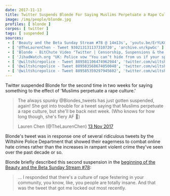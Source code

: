```yaml
---
date: 2017-11-13
title: Twitter Suspends Blonde For Saying Muslims Perpetuate a Rape Culture
image: /img/people/blonde.jpg
profiles: [ blonde ]
corpos: [ twitter ]
tags: [ suspended ]
sources:
 - [ 'Beauty and the Beta Sunday Stream #78 @ 14m13s', 'youtu.be/ErYLKC-jSHg?t=853' ]
 - [ '@TheLaurenChen - Tweet 930213131137310720', 'archive.vn/kpwGc' ]
 - [ 'Blonde - BitChute Video "Twitter | Censorship, Suspensions & the Future"', 'www.bitchute.com/video/JC0oI3dxfglk/' ]
 - [ 'JihadWatch.org "UK: Police vow "You can’t hide from us if your spewing abuse from behind a computer screen" by Robert Spencer', 'www.jihadwatch.org/2017/07/uk-police-vow-you-cant-hide-from-us-if-your-spewing-abuse-from-behind-a-computer-screen' ]
 - [ '@wiltshirepolice - Tweet 889581106474962944', 'twitter.com/wiltshirepolice/status/889581106474962944' ]
 - [ '@wiltshirepolice - Tweet 889583568674050048', 'twitter.com/wiltshirepolice/status/889583568674050048' ]
 - [ '@wiltshirepolice - Tweet 889585359297945602', 'twitter.com/wiltshirepolice/status/889585359297945602' ]
---
```


Twitter suspended Blonde for the second time in two weeks for saying something to the effect of 'Muslims perpetuate a rape culture.'

> The always spunky @Blondes_tweets has just gotten suspended, again!
> She got into trouble for a tweet saying that Muslims perpetuate a rape culture, but she'll be back next week.
> (Who knows for how long though, she's fiery AF 🤣)
>
> Lauren Chen (@TheLaurenChen) [13 Nov 2017](https://archive.vn/kpwGc)

Blonde's tweet was in response one of several ridiculous tweets by the Wiltshire Police Department that showed their eagerness
to combat online hate crimes rather than the increases in rampant violent crime they've seen over the past decade or so.

Blonde briefly described this second suspension in the [beginning of the Beauty and the Beta Sunday Stream #78](https://youtu.be/ErYLKC-jSHg?t=853):
> ... I responded that there's a culture of rape festering in your community, you know, like, you people are totally insane.
> And that was the tweet that got me locked out most recently.
